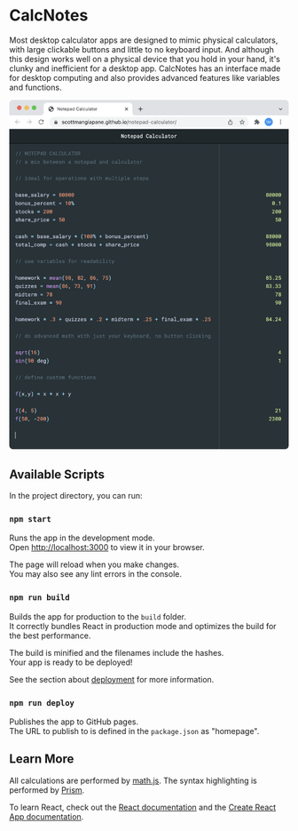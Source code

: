 # CalcNotes

Most desktop calculator apps are designed to mimic physical calculators, with large clickable buttons and little to no keyboard input. And although this design works well on a physical device that you hold in your hand, it's clunky and inefficient for a desktop app. CalcNotes has an interface made for desktop computing and also provides advanced features like variables and functions.

![demo](/screenshots/demo.png)

## Available Scripts

In the project directory, you can run:

### `npm start`

Runs the app in the development mode.\
Open [http://localhost:3000](http://localhost:3000) to view it in your browser.

The page will reload when you make changes.\
You may also see any lint errors in the console.

### `npm run build`

Builds the app for production to the `build` folder.\
It correctly bundles React in production mode and optimizes the build for the best performance.

The build is minified and the filenames include the hashes.\
Your app is ready to be deployed!

See the section about [deployment](https://facebook.github.io/create-react-app/docs/deployment) for more information.

### `npm run deploy`

Publishes the app to GitHub pages.\
The URL to publish to is defined in the `package.json` as "homepage".

## Learn More

All calculations are performed by [math.js](https://mathjs.org/). The syntax highlighting is performed by [Prism](https://prismjs.com/).

To learn React, check out the [React documentation](https://reactjs.org/) and the [Create React App documentation](https://facebook.github.io/create-react-app/docs/getting-started).
